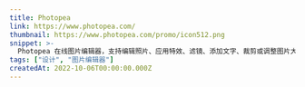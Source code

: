 ```yaml
---
title: Photopea
link: https://www.photopea.com/
thumbnail: https://www.photopea.com/promo/icon512.png
snippet: >-
  Photopea 在线图片编辑器，支持编辑照片、应用特效、滤镜、添加文字、裁剪或调整图片大小。免费在线图片编辑！
tags: ["设计", "图片编辑器"]
createdAt: 2022-10-06T00:00:00.000Z
---
```


